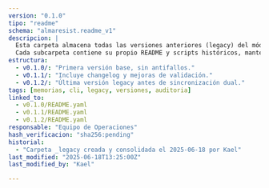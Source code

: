 ```yaml
---
version: "0.1.0"
tipo: "readme"
schema: "almaresist.readme_v1"
descripcion: |
  Esta carpeta almacena todas las versiones anteriores (legacy) del módulo de gestión de memorias del CLI ALMA_RESIST. 
  Cada subcarpeta contiene su propio README y scripts históricos, manteniendo la trazabilidad y el acceso a desarrollos previos para auditoría y reversión.
estructura:
  - v0.1.0/: "Primera versión base, sin antifallos."
  - v0.1.1/: "Incluye changelog y mejoras de validación."
  - v0.1.2/: "Última versión legacy antes de sincronización dual."
tags: [memorias, cli, legacy, versiones, auditoria]
linked_to:
  - v0.1.0/README.yaml
  - v0.1.1/README.yaml
  - v0.1.2/README.yaml
responsable: "Equipo de Operaciones"
hash_verificacion: "sha256:pending"
historial:
  - "Carpeta _legacy creada y consolidada el 2025-06-18 por Kael"
last_modified: "2025-06-18T13:25:00Z"
last_modified_by: "Kael"

---
```


